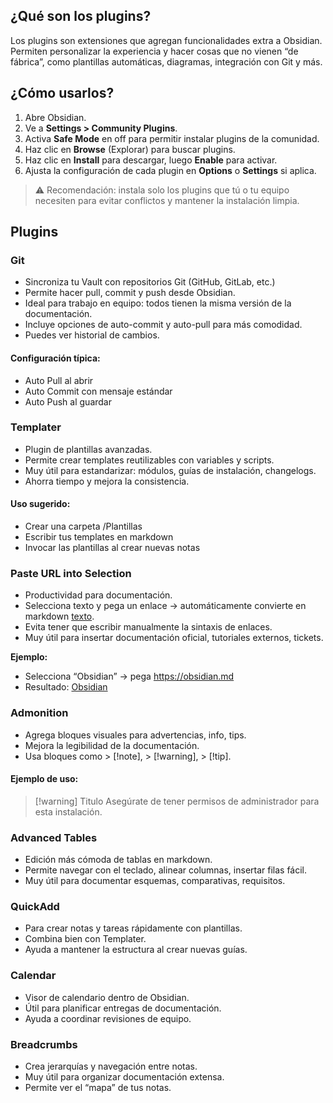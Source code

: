 ## ¿Qué son los plugins?
Los plugins son extensiones que agregan funcionalidades extra a Obsidian. Permiten personalizar la experiencia y hacer cosas que no vienen “de fábrica”, como plantillas automáticas, diagramas, integración con Git y más.

## ¿Cómo usarlos?
1. Abre Obsidian.
2. Ve a **Settings > Community Plugins**.
3. Activa **Safe Mode** en off para permitir instalar plugins de la comunidad.
4. Haz clic en **Browse** (Explorar) para buscar plugins.
5. Haz clic en **Install** para descargar, luego **Enable** para activar.
6. Ajusta la configuración de cada plugin en **Options** o **Settings** si aplica.

> ⚠️ Recomendación: instala solo los plugins que tú o tu equipo necesiten para evitar conflictos y mantener la instalación limpia.

## Plugins 
### Git
- Sincroniza tu Vault con repositorios Git (GitHub, GitLab, etc.)
- Permite hacer pull, commit y push desde Obsidian.
- Ideal para trabajo en equipo: todos tienen la misma versión de la documentación.
- Incluye opciones de auto-commit y auto-pull para más comodidad.
- Puedes ver historial de cambios.
#### Configuración típica:
- Auto Pull al abrir
- Auto Commit con mensaje estándar
- Auto Push al guardar

### Templater
- Plugin de plantillas avanzadas.
- Permite crear templates reutilizables con variables y scripts.
- Muy útil para estandarizar: módulos, guías de instalación, changelogs.
- Ahorra tiempo y mejora la consistencia.

#### Uso sugerido:
- Crear una carpeta /Plantillas
- Escribir tus templates en markdown
- Invocar las plantillas al crear nuevas notas

### Paste URL into Selection
- Productividad para documentación.
- Selecciona texto y pega un enlace → automáticamente convierte en markdown [texto](url).
- Evita tener que escribir manualmente la sintaxis de enlaces.
- Muy útil para insertar documentación oficial, tutoriales externos, tickets.

**Ejemplo:**
- Selecciona “Obsidian” → pega https://obsidian.md
- Resultado: [Obsidian](https://obsidian.md)

### Admonition
- Agrega bloques visuales para advertencias, info, tips.
- Mejora la legibilidad de la documentación.
- Usa bloques como > [!note], > [!warning], > [!tip].

#### Ejemplo de uso:

> [!warning] Titulo
> Asegúrate de tener permisos de administrador para esta instalación.

### Advanced Tables
- Edición más cómoda de tablas en markdown.
- Permite navegar con el teclado, alinear columnas, insertar filas fácil.
- Muy útil para documentar esquemas, comparativas, requisitos.
### QuickAdd
- Para crear notas y tareas rápidamente con plantillas.
- Combina bien con Templater.
- Ayuda a mantener la estructura al crear nuevas guías.

### Calendar
- Visor de calendario dentro de Obsidian.
- Útil para planificar entregas de documentación.
- Ayuda a coordinar revisiones de equipo.

### Breadcrumbs
- Crea jerarquías y navegación entre notas.
- Muy útil para organizar documentación extensa.
- Permite ver el “mapa” de tus notas.
